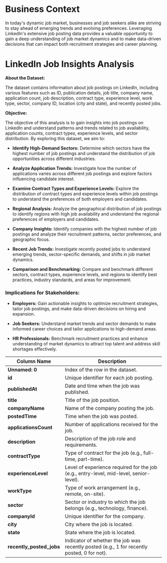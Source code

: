 # Business Context

In today's dynamic job market, businesses and job seekers alike are striving to stay ahead of emerging trends and evolving preferences. Leveraging LinkedIn's extensive job posting data provides a valuable opportunity to gain a deep understanding of job market dynamics and to make data-driven decisions that can impact both recruitment strategies and career planning.

# LinkedIn Job Insights Analysis

**About the Dataset:**

The dataset contains information about job postings on LinkedIn, including various features such as ID, publication details, job title, company name, application count, job description, contract type, experience level, work type, sector, company ID, location (city and state), and recently posted jobs.

**Objective:**

The objective of this analysis is to gain insights into job postings on LinkedIn and understand patterns and trends related to job availability, application counts, contract types, experience levels, and sector distribution. By exploring this dataset, we aim to:

- **Identify High-Demand Sectors:** Determine which sectors have the highest number of job postings and understand the distribution of job opportunities across different industries.

- **Analyze Application Trends:** Investigate how the number of applications varies across different job postings and explore factors influencing candidate interest.

- **Examine Contract Types and Experience Levels:** Explore the distribution of contract types and experience levels within job postings to understand the preferences of both employers and candidates.

- **Regional Analysis:** Analyze the geographical distribution of job postings to identify regions with high job availability and understand the regional preferences of employers and candidates.

- **Company Insights:** Identify companies with the highest number of job postings and analyze their recruitment patterns, sector preferences, and geographic focus.

- **Recent Job Trends:** Investigate recently posted jobs to understand emerging trends, sector-specific demands, and shifts in job market dynamics.

- **Comparison and Benchmarking:** Compare and benchmark different sectors, contract types, experience levels, and regions to identify best practices, industry standards, and areas for improvement.

### Implications for Stakeholders:

- **Employers:** Gain actionable insights to optimize recruitment strategies, tailor job postings, and make data-driven decisions on hiring and expansion.

- **Job Seekers:** Understand market trends and sector demands to make informed career choices and tailor applications to high-demand areas.

- **HR Professionals:** Benchmark recruitment practices and enhance understanding of market dynamics to attract top talent and address skill shortages effectively.

| **Column Name**                   | **Description**                                                                                 |
|-----------------------------------|-------------------------------------------------------------------------------------------------|
| **Unnamed: 0**                    | Index of the row in the dataset.                                                                |
| **id**                            | Unique identifier for each job posting.                                                         |
| **publishedAt**                   | Date and time when the job was published.                                                       |
| **title**                         | Title of the job position.                                                                      |
| **companyName**                   | Name of the company posting the job.                                                            |
| **postedTime**                    | Time when the job was posted.                                                                   |
| **applicationsCount**             | Number of applications received for the job.                                                    |
| **description**                  | Description of the job role and requirements.                                                   |
| **contractType**                  | Type of contract for the job (e.g., full-time, part-time).                                     |
| **experienceLevel**               | Level of experience required for the job (e.g., entry-level, mid-level, senior-level).          |
| **workType**                      | Type of work arrangement (e.g., remote, on-site).                                               |
| **sector**                        | Sector or industry to which the job belongs (e.g., technology, finance).                       |
| **companyId**                     | Unique identifier for the company.                                                               |
| **city**                          | City where the job is located.                                                                  |
| **state**                         | State where the job is located.                                                                 |
| **recently_posted_jobs**          | Indicator of whether the job was recently posted (e.g., 1 for recently posted, 0 for not).    |
